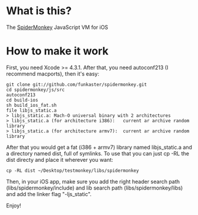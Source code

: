 # What is this?

The [SpiderMonkey](https://developer.mozilla.org/En/SpiderMonkey/) JavaScript VM for iOS

# How to make it work

First, you need Xcode >= 4.3.1. After that, you need autoconf213 (I recommend macports), then it's easy:

    git clone git://github.com/funkaster/spidermonkey.git
    cd spidermonkey/js/src
    autoconf213
    cd build-ios
    sh build_ios_fat.sh
    file libjs_static.a
    > libjs_static.a: Mach-O universal binary with 2 architectures
    > libjs_static.a (for architecture i386):	current ar archive random library
    > libjs_static.a (for architecture armv7):	current ar archive random library

After that you would get a fat (i386 + armv7) library named libjs_static.a and a directory named dist, full of symlinks. To use that you can just cp -RL the dist directy and place it wherever you want:

    cp -RL dist ~/Desktop/testmonkey/libs/spidermonkey

Then, in your iOS app, make sure you add the right header search path (libs/spidermonkey/include) and lib search path (libs/spidermonkey/libs) and add the linker flag "-ljs_static".

Enjoy!